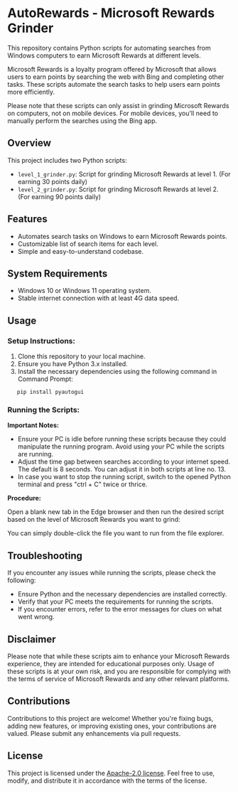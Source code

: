 # AutoRewards - Microsoft Rewards Grinder

This repository contains Python scripts for automating searches from Windows computers to earn Microsoft Rewards at different levels.

Microsoft Rewards is a loyalty program offered by Microsoft that allows users to earn points by searching the web with Bing and completing other tasks. These scripts automate the search tasks to help users earn points more efficiently.

Please note that these scripts can only assist in grinding Microsoft Rewards on computers, not on mobile devices. For mobile devices, you'll need to manually perform the searches using the Bing app.

## Overview

This project includes two Python scripts:

- `level_1_grinder.py`: Script for grinding Microsoft Rewards at level 1. (For earning 30 points daily)
- `level_2_grinder.py`: Script for grinding Microsoft Rewards at level 2. (For earning 90 points daily)

## Features

- Automates search tasks on Windows to earn Microsoft Rewards points.
- Customizable list of search items for each level.
- Simple and easy-to-understand codebase.

## System Requirements

- Windows 10 or Windows 11 operating system.
- Stable internet connection with at least 4G data speed.

## Usage

### Setup Instructions:

1. Clone this repository to your local machine.
2. Ensure you have Python 3.x installed.
3. Install the necessary dependencies using the following command in Command Prompt:

```
   pip install pyautogui
```

### Running the Scripts:

**Important Notes:**

- Ensure your PC is idle before running these scripts because they could manipulate the running program. Avoid using your PC while the scripts are running.
- Adjust the time gap between searches according to your internet speed. The default is 8 seconds. You can adjust it in both scripts at line no. 13.
- In case you want to stop the running script, switch to the opened Python terminal and press "ctrl + C" twice or thrice.

**Procedure:**

Open a blank new tab in the Edge browser and then run the desired script based on the level of Microsoft Rewards you want to grind:

You can simply double-click the file you want to run from the file explorer.

## Troubleshooting

If you encounter any issues while running the scripts, please check the following:

- Ensure Python and the necessary dependencies are installed correctly.
- Verify that your PC meets the requirements for running the scripts.
- If you encounter errors, refer to the error messages for clues on what went wrong.

## Disclaimer

Please note that while these scripts aim to enhance your Microsoft Rewards experience, they are intended for educational purposes only. Usage of these scripts is at your own risk, and you are responsible for complying with the terms of service of Microsoft Rewards and any other relevant platforms.

## Contributions

Contributions to this project are welcome! Whether you're fixing bugs, adding new features, or improving existing ones, your contributions are valued. Please submit any enhancements via pull requests.

## License

This project is licensed under the [Apache-2.0 license](LICENSE). Feel free to use, modify, and distribute it in accordance with the terms of the license.
